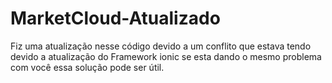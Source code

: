 # MarketCloud-Atualizado
Fiz uma atualização nesse código devido a um conflito que estava tendo devido a atualização do Framework ionic se esta dando o mesmo problema com você essa solução pode ser útil.
